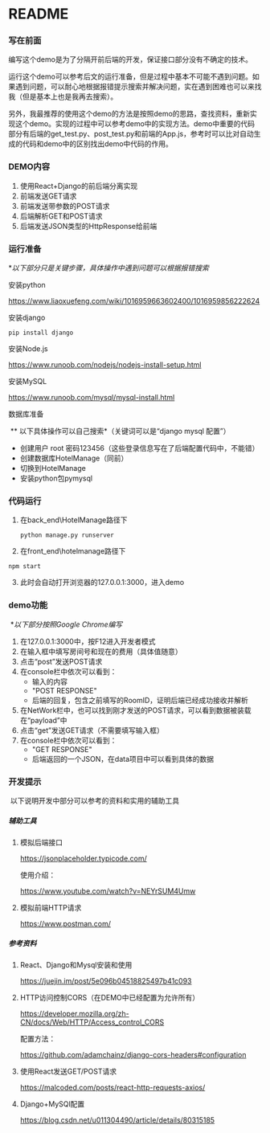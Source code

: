 # README

### 写在前面

​	编写这个demo是为了分隔开前后端的开发，保证接口部分没有不确定的技术。

​	运行这个demo可以参考后文的运行准备，但是过程中基本不可能不遇到问题。如果遇到问题，可以耐心地根据报错提示搜索并解决问题，实在遇到困难也可以来找我（但是基本上也是我再去搜索）。

​	另外，我最推荐的使用这个demo的方法是按照demo的思路，查找资料，重新实现这个demo。实现的过程中可以参考demo中的实现方法。demo中重要的代码部分有后端的get_test.py、post_test.py和前端的App.js，参考时可以比对自动生成的代码和demo中的区别找出demo中代码的作用。

### DEMO内容

1. 使用React+Django的前后端分离实现
2. 前端发送GET请求
3. 前端发送带参数的POST请求
4. 后端解析GET和POST请求
5. 后端发送JSON类型的HttpResponse给前端

### 运行准备

**以下部分只是关键步骤，具体操作中遇到问题可以根据报错搜索*

安装python

https://www.liaoxuefeng.com/wiki/1016959663602400/1016959856222624

安装django

```
pip install django
```

安装Node.js

https://www.runoob.com/nodejs/nodejs-install-setup.html

安装MySQL

https://www.runoob.com/mysql/mysql-install.html

数据库准备

​	** 以下具体操作可以自己搜索*（关键词可以是“django mysql 配置”）

- 创建用户 root 密码123456（这些登录信息写在了后端配置代码中，不能错）
- 创建数据库HotelManage（同前）
- 切换到HotelManage
- 安装python包pymysql

### 代码运行

1. 在back_end\HotelManage路径下

   ```
   python manage.py runserver
   ```

2.   在front_end\hotelmanage路径下

   ```
   npm start
   ```

3. 此时会自动打开浏览器的127.0.0.1:3000，进入demo

### demo功能

​	**以下部分按照Google Chrome编写*

1. 在127.0.0.1:3000中，按F12进入开发者模式
2. 在输入框中填写房间号和现在的费用（具体值随意）
3. 点击“post”发送POST请求
4. 在console栏中依次可以看到：
   - 输入的内容
   - "POST RESPONSE"
   - 后端的回复，包含之前填写的RoomID，证明后端已经成功接收并解析
5. 在NetWork栏中，也可以找到刚才发送的POST请求，可以看到数据被装载在“payload”中
6. 点击“get”发送GET请求（不需要填写输入框）
7. 在console栏中依次可以看到：
   - "GET RESPONSE"
   - 后端返回的一个JSON，在data项目中可以看到具体的数据

### 开发提示

​	以下说明开发中部分可以参考的资料和实用的辅助工具

##### 辅助工具

  1. 模拟后端接口

     https://jsonplaceholder.typicode.com/

     使用介绍：

     https://www.youtube.com/watch?v=NEYrSUM4Umw

  2. 模拟前端HTTP请求

     https://www.postman.com/

##### 参考资料

1. React、Django和Mysql安装和使用

   https://juejin.im/post/5e096b04518825497b41c093

2. HTTP访问控制CORS（在DEMO中已经配置为允许所有）

   https://developer.mozilla.org/zh-CN/docs/Web/HTTP/Access_control_CORS

   配置方法：

   https://github.com/adamchainz/django-cors-headers#configuration

3. 使用React发送GET/POST请求

   https://malcoded.com/posts/react-http-requests-axios/

4. Django+MySQl配置

   https://blog.csdn.net/u011304490/article/details/80315185








